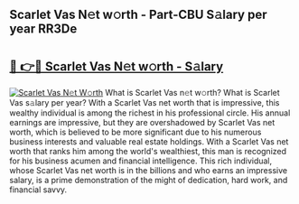 ## Scarlet Vas N𝚎t w𝚘rth - Part-CBU S𝚊lary per year RR3De

# <h2><a href="http://gc2uun.nevu.top/?p=Scarlet+Vas">🔗 👉🔴 Scarlet Vas N𝚎t w𝚘rth - S𝚊lary</a></h2>

[![Scarlet Vas N𝚎t W𝚘rth](https://i.imgur.com/Oavwk0R.jpeg)](http://gc2uun.nevu.top/?p=Scarlet+Vas)
What is Scarlet Vas n𝚎t w𝚘rth? What is Scarlet Vas s𝚊lary per year?
With a Scarlet Vas net worth that is impressive, this wealthy individual is among the richest in his professional circle. His annual earnings are impressive, but they are overshadowed by Scarlet Vas net worth, which is believed to be more significant due to his numerous business interests and valuable real estate holdings. With a Scarlet Vas net worth that ranks him among the world's wealthiest, this man is recognized for his business acumen and financial intelligence. This rich individual, whose Scarlet Vas net worth is in the billions and who earns an impressive salary, is a prime demonstration of the might of dedication, hard work, and financial savvy.
